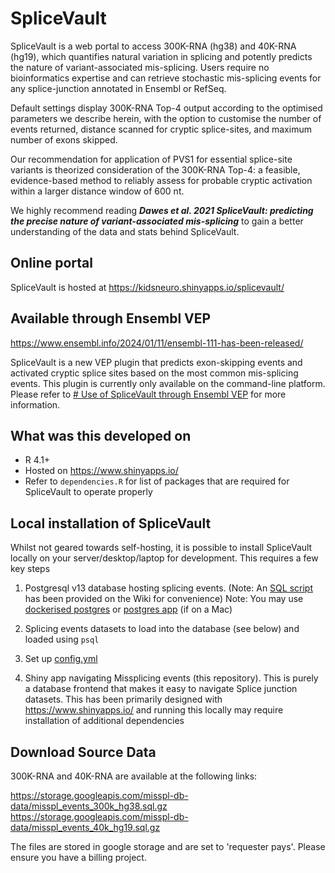 
# SpliceVault

SpliceVault is a web portal to access 300K-RNA (hg38) and 40K-RNA (hg19), which quantifies natural variation in splicing and potently predicts the nature of variant-associated mis-splicing. Users require no bioinformatics expertise and can retrieve stochastic mis-splicing events for any splice-junction annotated in Ensembl or RefSeq.

Default settings display 300K-RNA Top-4 output according to the optimised parameters we describe herein, with the option to customise the number of events returned, distance scanned for cryptic splice-sites, and maximum number of exons skipped.

Our recommendation for application of PVS1 for essential splice-site variants is theorized consideration of the 300K-RNA Top-4: a feasible, evidence-based method to reliably assess for probable cryptic activation within a larger distance window of 600 nt.

We highly recommend reading ***Dawes et al. 2021 SpliceVault: predicting the precise nature of variant-associated mis-splicing*** to gain a better understanding of the data and stats behind SpliceVault.

## Online portal

SpliceVault is hosted at https://kidsneuro.shinyapps.io/splicevault/

## Available through Ensembl VEP

https://www.ensembl.info/2024/01/11/ensembl-111-has-been-released/

SpliceVault is a new VEP plugin that predicts exon-skipping events and activated cryptic splice sites based on the most common mis-splicing events. This plugin is currently only available on the command-line platform. Please refer to [# Use of SpliceVault through Ensembl VEP](https://github.com/kidsneuro-lab/SpliceVault/wiki/Use-of-SpliceVault-through-Ensembl-VEP) for more information.

## What was this developed on
* R 4.1+
* Hosted on https://www.shinyapps.io/
* Refer to `dependencies.R` for list of packages that are required for SpliceVault to operate properly

## Local installation of SpliceVault

Whilst not geared towards self-hosting, it is possible to install SpliceVault locally on your server/desktop/laptop for development. This requires a few key steps

1. Postgresql v13 database hosting splicing events. (Note: An [SQL script](https://github.com/kidsneuro-lab/SpliceVault/wiki/SQL-script-to-create-missplicing-database) has been provided on the Wiki for convenience)
   Note: You may use [dockerised postgres](https://hub.docker.com/_/postgres) or [postgres app](https://postgresapp.com/) (if on a Mac)

2. Splicing events datasets to load into the database (see below) and loaded using `psql`
3. Set up [config.yml](https://github.com/kidsneuro-lab/SpliceVault/wiki/config.yml-syntax)
2. Shiny app navigating Missplicing events (this repository). This is purely a database frontend that makes it easy to navigate Splice junction datasets. This has been primarily designed with https://www.shinyapps.io/ and running this locally may require installation of additional dependencies

## Download Source Data 

300K-RNA and 40K-RNA are available at the following links:

https://storage.googleapis.com/misspl-db-data/misspl_events_300k_hg38.sql.gz
https://storage.googleapis.com/misspl-db-data/misspl_events_40k_hg19.sql.gz

The files are stored in google storage and are set to 'requester pays'. Please ensure you have a billing project.